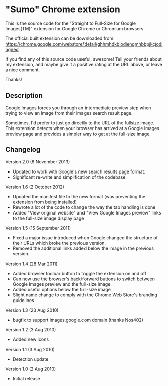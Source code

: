 "Sumo" Chrome extension
=======================

This is the source code for the "Straight to Full-Size for Google Images(TM)" extension
for Google Chrome or Chromium browsers.

The official built extension can be downloaded from:
https://chrome.google.com/webstore/detail/ghhmhdkbiodiengmhbbpjkcjodingned

If you find any of this source code useful, awesome! Tell your friends about my extension,
and maybe give it a positive rating at the URL above, or leave a nice comment.

Thanks!

Description
-----------

Google Images forces you through an intermediate preview step when trying to view an image from their images search result page.

Sometimes, I'd prefer to just go directly to the URL of the fullsize image. This extension detects when your browser has arrived at a Google Images preview page and provides a simpler way to get at the full-size image.

Changelog
---------

Version 2.0 (6 November 2013)
- Updated to work with Google's new search results page format.
- Significant re-write and simplification of the codebase.

Version 1.6 (2 October 2012)
- Updated the manifest file to the new format (was preventing the extension from being installed)
- Rewrote a lot of the code to change the way the tab handling is done
- Added "View original website" and "View Google Images preview" links to the full-size image display page

Version 1.5 (15 September 2011)
- Fixed a major issue introduced when Google changed the structure of their URLs which broke the previous version.
- Removed the additional links added below the image in the previous version.

Version 1.4 (28 Mar 2011)
- Added browser toolbar button to toggle the extension on and off
- Can now use the browser's back/forward buttons to switch between Google Images preview and the full-size image.
- Added useful options below the full-size image
- Slight name change to comply with the Chrome Web Store's branding guidelines

Version 1.3 (23 Aug 2010)
- bugfix to support images.google.com domain (thanks Nos402)

Version 1.2 (3 Aug 2010)
- Added new icons

Version 1.1 (3 Aug 2010)
- Detection update

Version 1.0 (2 Aug 2010)
- Initial release